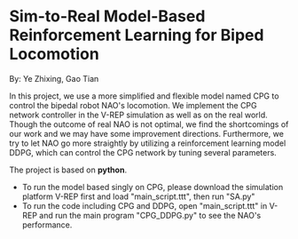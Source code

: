 # Sim-to-Real Model-Based Reinforcement Learning for Biped Locomotion
By: Ye Zhixing, Gao Tian

In this project, we use a more simplified and flexible model named CPG to control the bipedal robot NAO's locomotion. We implement the CPG network controller in the V-REP simulation as well as on the real world. Though the outcome of real NAO is not optimal, we find the shortcomings of our work and we may have some improvement directions. Furthermore, we try to let NAO go more straightly by utilizing a reinforcement learning model DDPG, which can control the CPG network by tuning several parameters.

The project is based on **python**. 
* To run the model based singly on CPG, please download the simulation platform V-REP first and load "main_script.ttt", then run "SA.py"
* To run the code including CPG and DDPG, open "main_script.ttt" in V-REP and run the main program "CPG_DDPG.py" to see the NAO's performance. 

